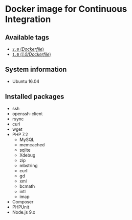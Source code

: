 # Docker image for Continuous Integration

## Available tags
- [`2.0` (_Dockerfile_)](https://github.com/vyuldashev/docker-ci-php-node/blob/master/Dockerfile)
- [`1.0` (_1.0/Dockerfile_)](https://github.com/vyuldashev/docker-ci-php-node/blob/master/1.0/Dockerfile)

## System information
  * Ubuntu 16.04

## Installed packages
  * ssh
  * openssh-client
  * rsync
  * curl
  * wget
  * PHP 7.2
    * MySQL
    * memcached
    * sqlite
    * Xdebug
    * zip
    * mbstring
    * curl
    * gd
    * xml
    * bcmath
    * intl
    * imap
  * Composer
  * PHPUnit
  * Node.js 9.x

